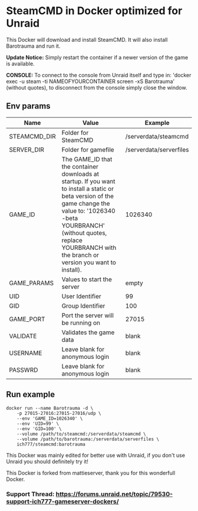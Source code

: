 # SteamCMD in Docker optimized for Unraid
This Docker will download and install SteamCMD. It will also install Barotrauma and run it.

**Update Notice:** Simply restart the container if a newer version of the game is available.

**CONSOLE:** To connect to the console from Unraid itself and type in: 'docker exec -u steam -ti NAMEOFYOURCONTAINER screen -xS Barotrauma' (without quotes), to disconnect from the console simply close the window.

## Env params
| Name | Value | Example |
| --- | --- | --- |
| STEAMCMD_DIR | Folder for SteamCMD | /serverdata/steamcmd |
| SERVER_DIR | Folder for gamefile | /serverdata/serverfiles |
| GAME_ID | The GAME_ID that the container downloads at startup. If you want to install a static or beta version of the game change the value to: '1026340 -beta YOURBRANCH' (without quotes, replace YOURBRANCH with the branch or version you want to install). | 1026340 |
| GAME_PARAMS | Values to start the server | empty |
| UID | User Identifier | 99 |
| GID | Group Identifier | 100 |
| GAME_PORT | Port the server will be running on | 27015 |
| VALIDATE | Validates the game data | blank |
| USERNAME | Leave blank for anonymous login | blank |
| PASSWRD | Leave blank for anonymous login | blank |

## Run example
```
docker run --name Barotrauma -d \
	-p 27015-27016:27015-27016/udp \
	--env 'GAME_ID=1026340' \
	--env 'UID=99' \
	--env 'GID=100' \
	--volume /path/to/steamcmd:/serverdata/steamcmd \
	--volume /path/to/barotrauma:/serverdata/serverfiles \
	ich777/steamcmd:barotrauma
```

This Docker was mainly edited for better use with Unraid, if you don't use Unraid you should definitely try it!

This Docker is forked from mattieserver, thank you for this wonderfull Docker.

### Support Thread: https://forums.unraid.net/topic/79530-support-ich777-gameserver-dockers/